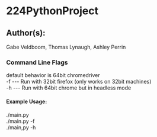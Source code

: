 # 224PythonProject

## Author(s):

Gabe Veldboom, Thomas Lynaugh, Ashley Perrin

### Command Line Flags
default behavior is 64bit chromedriver <br/>
-f --- Run with 32bit firefox (only works on 32bit machines) <br/>
-h --- Run with 64bit chrome but in headless mode <br/>

#### Example Usage:
./main.py <br/>
./main.py -f <br/>
./main,py -h <br/>

